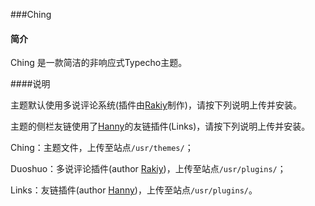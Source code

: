 ###Ching

#### 简介

Ching 是一款简洁的非响应式Typecho主题。

####说明

主题默认使用多说评论系统(插件由[Rakiy][1]制作)，请按下列说明上传并安装。

主题的侧栏友链使用了[Hanny][2]的友链插件(Links)，请按下列说明上传并安装。

Ching：主题文件，上传至站点`/usr/themes/`；

Duoshuo：多说评论插件(author [Rakiy][1])，上传至站点`/usr/plugins/`；

Links：友链插件(author [Hanny][2])，上传至站点`/usr/plugins/`。

  [1]: http://ysido.com/
  [2]: http://www.imhan.com
